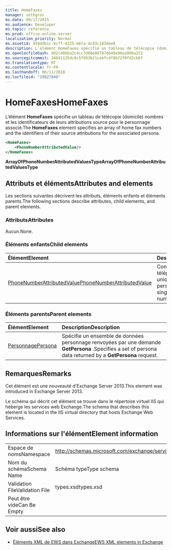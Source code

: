 ```yaml
---
title: HomeFaxes
manager: sethgros
ms.date: 09/17/2015
ms.audience: Developer
ms.topic: reference
ms.prod: office-online-server
localization_priority: Normal
ms.assetid: 459ddb1c-8cff-4125-b6fa-dc93c183dee8
description: L’élément HomeFaxes spécifie un tableau de télécopie (domicile) nombres et les identificateurs de leurs attributions source pour le personnage associé.
ms.openlocfilehash: dd2cd8bba2c4cc7d08e88787d648e96ea996a251
ms.sourcegitcommit: 34041125dc8c5f993b21cebfc4f8b72f0fd2cb6f
ms.translationtype: MT
ms.contentlocale: fr-FR
ms.lasthandoff: 06/11/2018
ms.locfileid: "19827840"
---
```

# <a name="homefaxes"></a><span data-ttu-id="d1796-103">HomeFaxes</span><span class="sxs-lookup"><span data-stu-id="d1796-103">HomeFaxes</span></span>

<span data-ttu-id="d1796-104">L’élément **HomeFaxes** spécifie un tableau de télécopie (domicile) nombres et les identificateurs de leurs attributions source pour le personnage associé.</span><span class="sxs-lookup"><span data-stu-id="d1796-104">The **HomeFaxes** element specifies an array of home fax numbers and the identifiers of their source attributions for the associated persona.</span></span> 
  
```XML
<HomeFaxes>
    <PhoneNumberAttributedValue/>
</HomeFaxes>
```

 <span data-ttu-id="d1796-105">**ArrayOfPhoneNumberAttributedValuesType**</span><span class="sxs-lookup"><span data-stu-id="d1796-105">**ArrayOfPhoneNumberAttributedValuesType**</span></span>
## <a name="attributes-and-elements"></a><span data-ttu-id="d1796-106">Attributs et éléments</span><span class="sxs-lookup"><span data-stu-id="d1796-106">Attributes and elements</span></span>

<span data-ttu-id="d1796-107">Les sections suivantes décrivent les attributs, éléments enfants et éléments parents.</span><span class="sxs-lookup"><span data-stu-id="d1796-107">The following sections describe attributes, child elements, and parent elements.</span></span>
  
### <a name="attributes"></a><span data-ttu-id="d1796-108">Attributs</span><span class="sxs-lookup"><span data-stu-id="d1796-108">Attributes</span></span>

<span data-ttu-id="d1796-109">Aucun.</span><span class="sxs-lookup"><span data-stu-id="d1796-109">None.</span></span>
  
### <a name="child-elements"></a><span data-ttu-id="d1796-110">Éléments enfants</span><span class="sxs-lookup"><span data-stu-id="d1796-110">Child elements</span></span>

|<span data-ttu-id="d1796-111">**Élément**</span><span class="sxs-lookup"><span data-stu-id="d1796-111">**Element**</span></span>|<span data-ttu-id="d1796-112">**Description**</span><span class="sxs-lookup"><span data-stu-id="d1796-112">**Description**</span></span>|
|:-----|:-----|
|[<span data-ttu-id="d1796-113">PhoneNumberAttributedValue</span><span class="sxs-lookup"><span data-stu-id="d1796-113">PhoneNumberAttributedValue</span></span>](phonenumberattributedvalue.md) <br/> |<span data-ttu-id="d1796-114">Contient un numéro de téléphone attribué unique un personnage.</span><span class="sxs-lookup"><span data-stu-id="d1796-114">Contains a single attributed phone number for a persona.</span></span>  <br/> |
   
### <a name="parent-elements"></a><span data-ttu-id="d1796-115">Éléments parents</span><span class="sxs-lookup"><span data-stu-id="d1796-115">Parent elements</span></span>

|<span data-ttu-id="d1796-116">**Élément**</span><span class="sxs-lookup"><span data-stu-id="d1796-116">**Element**</span></span>|<span data-ttu-id="d1796-117">**Description**</span><span class="sxs-lookup"><span data-stu-id="d1796-117">**Description**</span></span>|
|:-----|:-----|
|[<span data-ttu-id="d1796-118">Personnage</span><span class="sxs-lookup"><span data-stu-id="d1796-118">Persona</span></span>](persona.md) <br/> |<span data-ttu-id="d1796-119">Spécifie un ensemble de données personnage renvoyées par une demande **GetPersona** .</span><span class="sxs-lookup"><span data-stu-id="d1796-119">Specifies a set of persona data returned by a **GetPersona** request.</span></span>  <br/> |
   
## <a name="remarks"></a><span data-ttu-id="d1796-120">Remarques</span><span class="sxs-lookup"><span data-stu-id="d1796-120">Remarks</span></span>

<span data-ttu-id="d1796-121">Cet élément est une nouveauté d'Exchange Server 2013.</span><span class="sxs-lookup"><span data-stu-id="d1796-121">This element was introduced in Exchange Server 2013.</span></span>
  
<span data-ttu-id="d1796-122">Le schéma qui décrit cet élément se trouve dans le répertoire virtuel IIS qui héberge les services web Exchange.</span><span class="sxs-lookup"><span data-stu-id="d1796-122">The schema that describes this element is located in the IIS virtual directory that hosts Exchange Web Services.</span></span>
  
## <a name="element-information"></a><span data-ttu-id="d1796-123">Informations sur l'élément</span><span class="sxs-lookup"><span data-stu-id="d1796-123">Element information</span></span>

|||
|:-----|:-----|
|<span data-ttu-id="d1796-124">Espace de noms</span><span class="sxs-lookup"><span data-stu-id="d1796-124">Namespace</span></span>  <br/> |http://schemas.microsoft.com/exchange/services/2006/types  <br/> |
|<span data-ttu-id="d1796-125">Nom du schéma</span><span class="sxs-lookup"><span data-stu-id="d1796-125">Schema Name</span></span>  <br/> |<span data-ttu-id="d1796-126">Schéma type</span><span class="sxs-lookup"><span data-stu-id="d1796-126">Type schema</span></span>  <br/> |
|<span data-ttu-id="d1796-127">Validation File</span><span class="sxs-lookup"><span data-stu-id="d1796-127">Validation File</span></span>  <br/> |<span data-ttu-id="d1796-128">types.xsd</span><span class="sxs-lookup"><span data-stu-id="d1796-128">types.xsd</span></span>  <br/> |
|<span data-ttu-id="d1796-129">Peut être vide</span><span class="sxs-lookup"><span data-stu-id="d1796-129">Can Be Empty</span></span>  <br/> ||
   
## <a name="see-also"></a><span data-ttu-id="d1796-130">Voir aussi</span><span class="sxs-lookup"><span data-stu-id="d1796-130">See also</span></span>



- [<span data-ttu-id="d1796-131">Éléments XML de EWS dans Exchange</span><span class="sxs-lookup"><span data-stu-id="d1796-131">EWS XML elements in Exchange</span></span>](ews-xml-elements-in-exchange.md)

